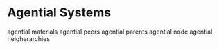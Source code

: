 # Agential Systems


agential materials
agential peers
agential parents
agential node
agential heigherarchies